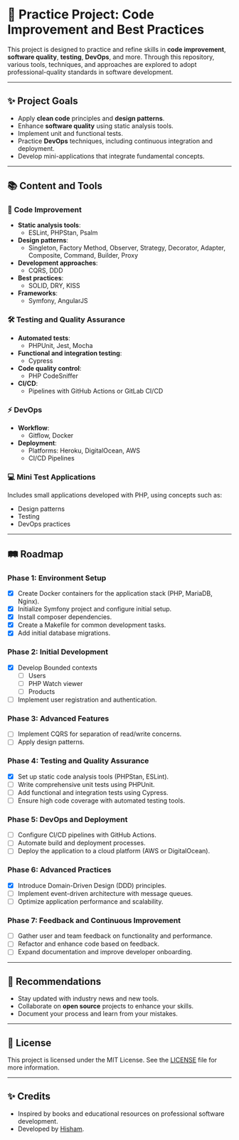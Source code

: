 # 🚀 Practice Project: Code Improvement and Best Practices

This project is designed to practice and refine skills in **code improvement**, **software quality**, **testing**, **DevOps**, and more. Through this repository, various tools, techniques, and approaches are explored to adopt professional-quality standards in software development.

---

## ✨ Project Goals

- Apply **clean code** principles and **design patterns**.
- Enhance **software quality** using static analysis tools.
- Implement unit and functional tests.
- Practice **DevOps** techniques, including continuous integration and deployment.
- Develop mini-applications that integrate fundamental concepts.

---

## 📚 Content and Tools

### 🎯 **Code Improvement**

- **Static analysis tools**:
   - ESLint, PHPStan, Psalm
- **Design patterns**:
   - Singleton, Factory Method, Observer, Strategy, Decorator, Adapter, Composite, Command, Builder, Proxy
- **Development approaches**:
   - CQRS, DDD
- **Best practices**:
   - SOLID, DRY, KISS
- **Frameworks**:
   - Symfony, AngularJS

### 🛠️ **Testing and Quality Assurance**

- **Automated tests**:
   - PHPUnit, Jest, Mocha
- **Functional and integration testing**:
   - Cypress
- **Code quality control**:
   - PHP CodeSniffer
- **CI/CD**:
   - Pipelines with GitHub Actions or GitLab CI/CD

### ⚡ **DevOps**

- **Workflow**:
   - Gitflow, Docker
- **Deployment**:
   - Platforms: Heroku, DigitalOcean, AWS
   - CI/CD Pipelines

### 💻 **Mini Test Applications**

Includes small applications developed with PHP, using concepts such as:
- Design patterns
- Testing
- DevOps practices

---

## 🛤️ Roadmap

### Phase 1: Environment Setup
- [x] Create Docker containers for the application stack (PHP, MariaDB, Nginx).
- [x] Initialize Symfony project and configure initial setup.
- [x] Install composer dependencies.
- [x] Create a Makefile for common development tasks.
- [x] Add initial database migrations.

### Phase 2: Initial Development
- [x] Develop Bounded contexts
  - [ ] Users
  - [ ] PHP Watch viewer
  - [ ] Products
- [ ] Implement user registration and authentication.

### Phase 3: Advanced Features
- [ ] Implement CQRS for separation of read/write concerns.
- [ ] Apply design patterns.

### Phase 4: Testing and Quality Assurance
- [x] Set up static code analysis tools (PHPStan, ESLint).
- [ ] Write comprehensive unit tests using PHPUnit.
- [ ] Add functional and integration tests using Cypress.
- [ ] Ensure high code coverage with automated testing tools.

### Phase 5: DevOps and Deployment
- [ ] Configure CI/CD pipelines with GitHub Actions.
- [ ] Automate build and deployment processes.
- [ ] Deploy the application to a cloud platform (AWS or DigitalOcean).

### Phase 6: Advanced Practices
- [x] Introduce Domain-Driven Design (DDD) principles.
- [ ] Implement event-driven architecture with message queues.
- [ ] Optimize application performance and scalability.

### Phase 7: Feedback and Continuous Improvement
- [ ] Gather user and team feedback on functionality and performance.
- [ ] Refactor and enhance code based on feedback.
- [ ] Expand documentation and improve developer onboarding.

---

## 📆 **Recommendations**

- Stay updated with industry news and new tools.
- Collaborate on **open source** projects to enhance your skills.
- Document your process and learn from your mistakes.

---

## 📄 License

This project is licensed under the MIT License. See the [LICENSE](LICENSE) file for more information.

---

## ✨ Credits

- Inspired by books and educational resources on professional software development.
- Developed by [Hisham](https://github.com/HishamHuneidie/).

